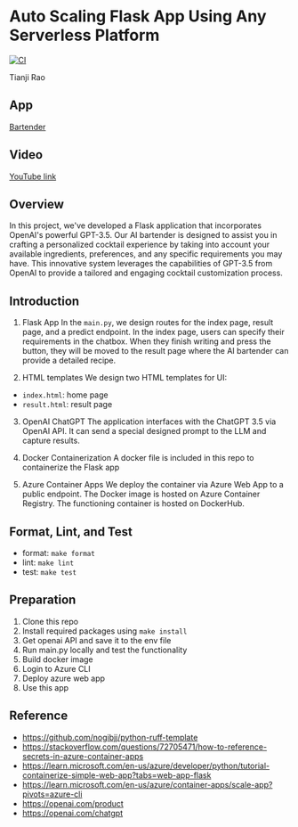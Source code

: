 # Auto Scaling Flask App Using Any Serverless Platform
[![CI](https://github.com/nogibjj/Auto_Scaling_Flask_App_TR/actions/workflows/cicd.yml/badge.svg)](https://github.com/nogibjj/Auto_Scaling_Flask_App_TR/actions/workflows/cicd.yml)

Tianji Rao

## App
[Bartender](https://aibartender.orangecliff-0f706743.westus2.azurecontainerapps.io/)

## Video
[YouTube link](https://youtu.be/nrHcGgkP7wg)

## Overview
In this project, we've developed a Flask application that incorporates OpenAI's powerful GPT-3.5. Our AI bartender is designed to assist you in crafting a personalized cocktail experience by taking into account your available ingredients, preferences, and any specific requirements you may have. This innovative system leverages the capabilities of GPT-3.5 from OpenAI to provide a tailored and engaging cocktail customization process.

## Introduction
1. Flask App
In the `main.py`, we design routes for the index page, result page, and a predict endpoint. In the index page, users can specify their requirements in the chatbox. When they finish writing and press the button, they will be moved to the result page where the AI bartender can provide a detailed recipe.

2. HTML templates
We design two HTML templates for UI:
- `index.html`: home page
- `result.html`: result page

3. OpenAI ChatGPT 
The application interfaces with the ChatGPT 3.5 via OpenAI API. It can send a special designed prompt to the LLM and  capture results.

4. Docker Containerization
A docker file is included in this repo to containerize the Flask app

5. Azure Container Apps
We deploy the container via Azure Web App to a public endpoint. The Docker image is hosted on Azure Container Registry. The functioning container is hosted on DockerHub.


## Format, Lint, and Test
- format: `make format`
- lint: `make lint`
- test: `make test`

## Preparation
1. Clone this repo
2. Install required packages using `make install`
3. Get openai API and save it to the env file
4. Run main.py locally and test the functionality
5. Build docker image
6. Login to Azure CLI
7. Deploy azure web app
8. Use this app 

## Reference
- https://github.com/nogibjj/python-ruff-template
- https://stackoverflow.com/questions/72705471/how-to-reference-secrets-in-azure-container-apps
- https://learn.microsoft.com/en-us/azure/developer/python/tutorial-containerize-simple-web-app?tabs=web-app-flask
- https://learn.microsoft.com/en-us/azure/container-apps/scale-app?pivots=azure-cli
- https://openai.com/product
- https://openai.com/chatgpt
